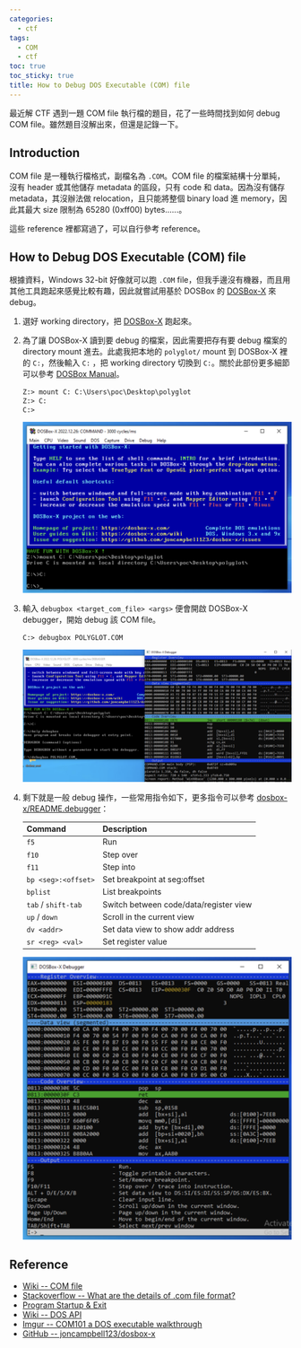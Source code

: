 ```yaml
---
categories:
  - ctf
tags:
  - COM
  - ctf
toc: true
toc_sticky: true
title: How to Debug DOS Executable (COM) file
---
```


最近解 CTF 遇到一題 COM file 執行檔的題目，花了一些時間找到如何 debug COM file。雖然題目沒解出來，但還是記錄一下。

## Introduction

COM file 是一種執行檔格式，副檔名為 `.COM`。COM file 的檔案結構十分單純，沒有 header 或其他儲存 metadata 的區段，只有 code 和 data。因為沒有儲存 metadata，其沒辦法做 relocation，且只能將整個 binary load 進 memory，因此其最大 size 限制為 65280 (0xff00) bytes......。

這些 reference 裡都寫過了，可以自行參考 reference。

## How to Debug DOS Executable (COM) file

根據資料，Windows 32-bit 好像就可以跑 `.COM` file，但我手邊沒有機器，而且用其他工具跑起來感覺比較有趣，因此就嘗試用基於 DOSBox 的 [DOSBox-X](https://github.com/joncampbell123/dosbox-x) 來 debug。

1. 選好 working directory，把 [DOSBox-X](https://github.com/joncampbell123/dosbox-x) 跑起來。
2. 為了讓 DOSBox-X 讀到要 debug 的檔案，因此需要把存有要 debug 檔案的 directory mount 進去。此處我把本地的 `polyglot/` mount 到 DOSBox-X 裡的 `C:`，然後輸入 `C:` ，把 working directory 切換到 `C:`。關於此部份更多細節可以參考 [DOSBox Manual](https://www.dosbox.com/DOSBoxManual.html)。

   ```
   Z:> mount C: C:\Users\poc\Desktop\polyglot
   Z:> C:
   C:>
   ```

   ![dosbox x mount](/assets/images/dosbox-x-mount.png)

3. 輸入 `debugbox <target_com_file> <args>` 便會開啟 DOSBox-X debugger，開始 debug 該 COM file。

   ```
   C:> debugbox POLYGLOT.COM
   ```

   ![dosbox x debugger](/assets/images/dosbox-x-debugger.png)

4. 剩下就是一般 debug 操作，一些常用指令如下，更多指令可以參考 [dosbox-x/README.debugger](https://github.com/joncampbell123/dosbox-x/blob/master/README.debugger)：

   | Command             | Description                            |
   | ------------------- | -------------------------------------- |
   | `f5`                | Run                                    |
   | `f10`               | Step over                              |
   | `f11`               | Step into                              |
   | `bp <seg>:<offset>` | Set breakpoint at seg\:offset          |
   | `bplist`            | List breakpoints                       |
   | `tab` / `shift-tab` | Switch between code/data/register view |
   | `up` / `down`       | Scroll in the current view             |
   | `dv <addr>`         | Set data view to show addr address     |
   | `sr <reg> <val>`    | Set register value                     |

   ![dosbox x debug](/assets/images/dosbox-x-debug.png)

## Reference

- [Wiki -- COM file](https://en.wikipedia.org/wiki/COM_file)
- [Stackoverflow -- What are the details of .com file format?](https://stackoverflow.com/questions/70448795/what-are-the-details-of-com-file-format)
- [Program Startup & Exit](http://www.techhelpmanual.com/829-program_startup___exit.html)
- [Wiki -- DOS API](https://zh.wikipedia.org/zh-tw/DOS_API)
- [Imgur -- COM101 a DOS executable walkthrough](https://imgur.com/cuyliWz)
- [GitHub -- joncampbell123/dosbox-x](https://github.com/joncampbell123/dosbox-x)

